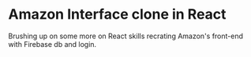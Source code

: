 # Amazon Interface clone in React

Brushing up on some more on React skills recrating Amazon's front-end with Firebase db and login.  
